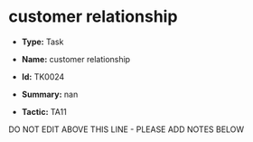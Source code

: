 # customer relationship

* **Type:** Task

* **Name:** customer relationship

* **Id:** TK0024

* **Summary:** nan

* **Tactic:** TA11

DO NOT EDIT ABOVE THIS LINE - PLEASE ADD NOTES BELOW